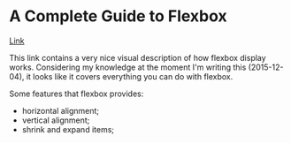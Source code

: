 <!--
belongs-to: Flexbox
-->
# A Complete Guide to Flexbox

[Link](https://css-tricks.com/snippets/css/a-guide-to-flexbox/)

This link contains a very nice visual description of how flexbox display works. Considering my knowledge at the moment I'm writing this (2015-12-04), it looks like it covers everything you can do with flexbox.

Some features that flexbox provides:

- horizontal alignment;
- vertical alignment;
- shrink and expand items;
